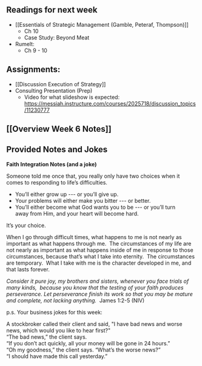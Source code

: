 ## Readings for next week
- [[Essentials of Strategic Management (Gamble, Peteraf, Thompson)]]
	- Ch 10 
	- Case Study: Beyond Meat
- Rumelt: 
	- Ch 9 - 10
## Assignments:
- [[Discussion Execution of Strategy]]
- Consulting Presentation (Prep)
	- Video for what slideshow is expected: https://messiah.instructure.com/courses/2025718/discussion_topics/11230777 

## [[Overview Week 6 Notes]]

## Provided Notes and Jokes

**Faith Integration Notes (and a joke)**

Someone told me once that, you really only have two choices when it comes to responding to life’s difficulties.

- You’ll either grow up --- or you’ll give up.
- Your problems will either make you bitter --- or better.
- You’ll either become what God wants you to be --- or you’ll turn away from Him, and your heart will become hard.

It’s your choice.

When I go through difficult times, what happens to me is not nearly as important as what happens through me.  The circumstances of my life are not nearly as important as what happens inside of me in response to those circumstances, because that’s what I take into eternity.  The circumstances are temporary.  What I take with me is the character developed in me, and that lasts forever.

_Consider it pure joy, my brothers and sisters, whenever you face trials of many kinds,  because you know that the testing of your faith produces perseverance. Let perseverance finish its work so that you may be mature and complete, not lacking anything._  James 1:2-5 (NIV)

p.s. Your business jokes for this week:

A stockbroker called their client and said, "I have bad news and worse news, which would you like to hear first?"   
“The bad news,” the client says.  
“If you don’t act quickly, all your money will be gone in 24 hours.”  
“Oh my goodness,” the client says. “What’s the worse news?”  
“I should have made this call yesterday.”